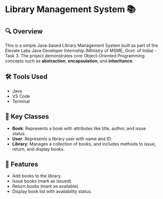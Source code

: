# Library Management System 📚

## 🔍 Overview
This is a simple Java-based Library Management System built as part of the Elevate Labs Java Developer Internship (Ministry of MSME, Govt. of India) - Task 3. The project demonstrates core Object-Oriented Programming concepts such as **abstraction**, **encapsulation**, and **inheritance**.

## 🛠 Tools Used
- Java
- VS Code
- Terminal

## 🧩 Key Classes
- **Book**: Represents a book with attributes like title, author, and issue status.
- **User**: Represents a library user with name and ID.
- **Library**: Manages a collection of books, and includes methods to issue, return, and display books.

## 🚀 Features
- Add books to the library.
- Issue books (mark as issued).
- Return books (mark as available).
- Display book list with availability status.
